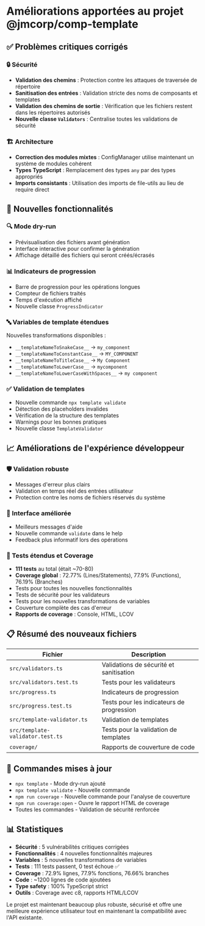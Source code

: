 # Améliorations apportées au projet @jmcorp/comp-template

## ✅ Problèmes critiques corrigés

### 🔒 Sécurité
- **Validation des chemins** : Protection contre les attaques de traversée de répertoire
- **Sanitisation des entrées** : Validation stricte des noms de composants et templates
- **Validation des chemins de sortie** : Vérification que les fichiers restent dans les répertoires autorisés
- **Nouvelle classe `Validators`** : Centralise toutes les validations de sécurité

### 🏗️ Architecture
- **Correction des modules mixtes** : ConfigManager utilise maintenant un système de modules cohérent
- **Types TypeScript** : Remplacement des types `any` par des types appropriés
- **Imports consistants** : Utilisation des imports de file-utils au lieu de require direct

## 🚀 Nouvelles fonctionnalités

### 🔍 Mode dry-run
- Prévisualisation des fichiers avant génération
- Interface interactive pour confirmer la génération
- Affichage détaillé des fichiers qui seront créés/écrasés

### 📊 Indicateurs de progression
- Barre de progression pour les opérations longues
- Compteur de fichiers traités
- Temps d'exécution affiché
- Nouvelle classe `ProgressIndicator`

### 🔤 Variables de template étendues
Nouvelles transformations disponibles :
- `__templateNameToSnakeCase__` → `my_component`
- `__templateNameToConstantCase__` → `MY_COMPONENT`
- `__templateNameToTitleCase__` → `My Component`
- `__templateNameToLowerCase__` → `mycomponent`
- `__templateNameToLowerCaseWithSpaces__` → `my component`

### ✅ Validation de templates
- Nouvelle commande `npx template validate`
- Détection des placeholders invalides
- Vérification de la structure des templates
- Warnings pour les bonnes pratiques
- Nouvelle classe `TemplateValidator`

## 📈 Améliorations de l'expérience développeur

### 🛡️ Validation robuste
- Messages d'erreur plus clairs
- Validation en temps réel des entrées utilisateur
- Protection contre les noms de fichiers réservés du système

### 🎯 Interface améliorée
- Meilleurs messages d'aide
- Nouvelle commande `validate` dans le help
- Feedback plus informatif lors des opérations

### 🧪 Tests étendus et Coverage
- **111 tests** au total (était ~70-80)
- **Coverage global** : 72.77% (Lines/Statements), 77.9% (Functions), 76.19% (Branches)
- Tests pour toutes les nouvelles fonctionnalités
- Tests de sécurité pour les validateurs  
- Tests pour les nouvelles transformations de variables
- Couverture complète des cas d'erreur
- **Rapports de coverage** : Console, HTML, LCOV

## 📋 Résumé des nouveaux fichiers

| Fichier | Description |
|---------|-------------|
| `src/validators.ts` | Validations de sécurité et sanitisation |
| `src/validators.test.ts` | Tests pour les validateurs |
| `src/progress.ts` | Indicateurs de progression |
| `src/progress.test.ts` | Tests pour les indicateurs de progression |
| `src/template-validator.ts` | Validation de templates |
| `src/template-validator.test.ts` | Tests pour la validation de templates |
| `coverage/` | Rapports de couverture de code |

## 🔧 Commandes mises à jour

- `npx template` - Mode dry-run ajouté
- `npx template validate` - Nouvelle commande
- `npm run coverage` - Nouvelle commande pour l'analyse de couverture
- `npm run coverage:open` - Ouvre le rapport HTML de coverage
- Toutes les commandes - Validation de sécurité renforcée

## 📊 Statistiques

- **Sécurité** : 5 vulnérabilités critiques corrigées
- **Fonctionnalités** : 4 nouvelles fonctionnalités majeures
- **Variables** : 5 nouvelles transformations de variables
- **Tests** : 111 tests passent, 0 test échoue ✅
- **Coverage** : 72.9% lignes, 77.9% fonctions, 76.66% branches
- **Code** : ~1200 lignes de code ajoutées
- **Type safety** : 100% TypeScript strict
- **Outils** : Coverage avec c8, rapports HTML/LCOV

Le projet est maintenant beaucoup plus robuste, sécurisé et offre une meilleure expérience utilisateur tout en maintenant la compatibilité avec l'API existante.